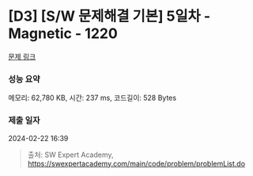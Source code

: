 # [D3] [S/W 문제해결 기본] 5일차 - Magnetic - 1220 

[문제 링크](https://swexpertacademy.com/main/code/problem/problemDetail.do?contestProbId=AV14hwZqABsCFAYD) 

### 성능 요약

메모리: 62,780 KB, 시간: 237 ms, 코드길이: 528 Bytes

### 제출 일자

2024-02-22 16:39



> 출처: SW Expert Academy, https://swexpertacademy.com/main/code/problem/problemList.do